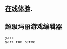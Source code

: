 ## [在线体验](https://hhzzcc.github.io/mario/dist/index.html).

## 超级玛丽游戏编辑器
```
yarn
yarn run serve
```

